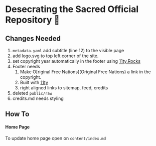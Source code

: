 # Desecrating the Sacred Official Repository 🦬

## Changes Needed
1. ```metadata.yaml``` add subtitle (line 12) to the visible page
2. add logo.svg to top left corner of the site.
3. set copyright year automatically in the footer using [11ty.Rocks](https://11ty.rocks/eleventyjs/dates/)
4. Footer needs
    1. Make O[riginal Free Nations](Original Free Nations) a link in the copyright.
    2. Built with [11ty](https://11ty.dev)
    3. right aligned links to sitemap, feed, credits
5. deleted ```public/raw```
6. credits.md needs styling


## How To

#### Home Page

To update home page open on `content/index.md`
